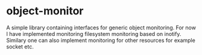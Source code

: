 object-monitor
==============

A simple library containing interfaces for generic object monitoring. For now I have implemented monitoring filesystem monitoring based on inotify. Similary one can also implement monitoring for other resources for example socket etc.
